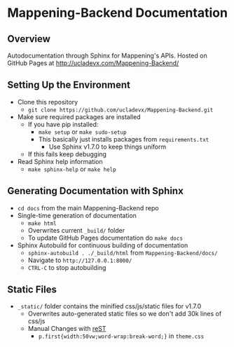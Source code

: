 # Mappening-Backend Documentation

## Overview
Autodocumentation through Sphinx for Mappening's APIs. Hosted on GitHub Pages at http://ucladevx.com/Mappening-Backend/

## Setting Up the Environment
- Clone this repository 
  - `git clone https://github.com/ucladevx/Mappening-Backend.git`
- Make sure required packages are installed
  - If you have pip installed:
    - `make setup` or `make sudo-setup`
    - This basically just installs packages from `requirements.txt`
      - Use Sphinx v1.7.0 to keep things uniform
  - If this fails keep debugging
- Read Sphinx help information
  - `make sphinx-help` or `make help`

## Generating Documentation with Sphinx
- `cd docs` from the main Mappening-Backend repo
- Single-time generation of documentation
  - `make html`
  - Overwrites current `_build/` folder
  - To update GitHub Pages documentation do `make docs`
- Sphinx Autobuild for continuous building of documentation
  - `sphinx-autobuild . ./_build/html` from `Mappening-Backend/docs/`
  - Navigate to `http://127.0.0.1:8000/`
  - `CTRL-C` to stop autobuilding

## Static Files
- `_static/` folder contains the minified css/js/static files for v1.7.0
  - Overwrites auto-generated static files so we don't add 30k lines of css/js
  - Manual Changes with [reST](http://www.sphinx-doc.org/en/stable/rest.html)
    - `p.first{width:50vw;word-wrap:break-word;}` in `theme.css`
